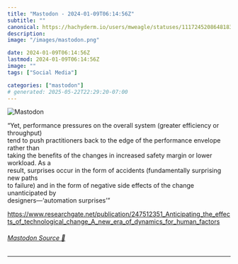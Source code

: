 ```yaml
---
title: "Mastodon - 2024-01-09T06:14:56Z"
subtitle: ""
canonical: https://hachyderm.io/users/mweagle/statuses/111724520864818375
description:
image: "/images/mastodon.png"

date: 2024-01-09T06:14:56Z
lastmod: 2024-01-09T06:14:56Z
image: ""
tags: ["Social Media"]

categories: ["mastodon"]
# generated: 2025-05-22T22:29:20-07:00
---
```

![Mastodon](/images/mastodon.png)

<p>“Yet, performance pressures on the overall system (greater efficiency or throughput)<br />tend to push practitioners back to the edge of the performance envelope rather than<br />taking the benefits of the changes in increased safety margin or lower workload. As a<br />result, surprises occur in the form of accidents (fundamentally surprising new paths<br />to failure) and in the form of negative side effects of the change unanticipated by<br />designers—‘automation surprises’”</p><p><a href="https://www.researchgate.net/publication/247512351_Anticipating_the_effects_of_technological_change_A_new_era_of_dynamics_for_human_factors" target="_blank" rel="nofollow noopener noreferrer" translate="no"><span class="invisible">https://www.</span><span class="ellipsis">researchgate.net/publication/2</span><span class="invisible">47512351_Anticipating_the_effects_of_technological_change_A_new_era_of_dynamics_for_human_factors</span></a></p>


###### [Mastodon Source 🐘](https://hachyderm.io/@mweagle/111724520864818375)

___
